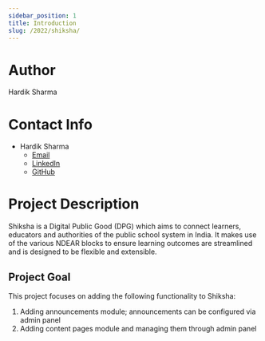 ```yaml
---
sidebar_position: 1
title: Introduction
slug: /2022/shiksha/
---
```


<!--

-->

# Author
Hardik Sharma

# Contact Info

- Hardik Sharma
    - [Email](mailto:hardik00051@gmail.com)
    - [LinkedIn](https://www.linkedin.com/in/hardik-hi)
    - [GitHub](https://github.com/hardik-hi)

# Project Description

Shiksha is a Digital Public Good (DPG) which aims to connect learners, educators and authorities of the public school system in India. It makes use of the various NDEAR blocks to ensure learning outcomes are streamlined and is designed to be flexible and extensible.

## Project Goal

This project focuses on adding the following functionality to Shiksha:

1. Adding announcements module; announcements can be configured via admin panel
2. Adding content pages module and managing them through admin panel
